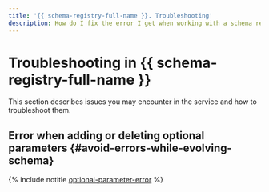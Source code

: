 ```yaml
---
title: '{{ schema-registry-full-name }}. Troubleshooting'
description: How do I fix the error I get when working with a schema registry? Find the answer to this and other common questions below.
---
```


# Troubleshooting in {{ schema-registry-full-name }}

This section describes issues you may encounter in the service and how to troubleshoot them.

## Error when adding or deleting optional parameters {#avoid-errors-while-evolving-schema}

{% include notitle [optional-parameter-error](../../_qa/metadata-hub/optional-parameter-error.md) %}
